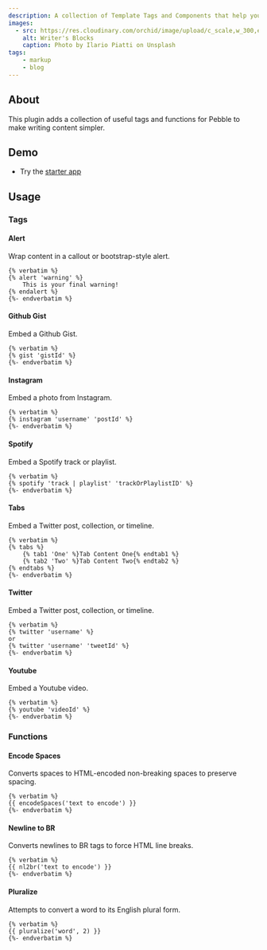 ```yaml
---
description: A collection of Template Tags and Components that help you get past the writer's block and make building your site a dream.
images:
  - src: https://res.cloudinary.com/orchid/image/upload/c_scale,w_300,e_blur:150/v1524973072/plugins/writersblocks.jpg
    alt: Writer's Blocks
    caption: Photo by Ilario Piatti on Unsplash
tags:
    - markup
    - blog
---
```


## About

This plugin adds a collection of useful tags and functions for Pebble to make writing content simpler.

## Demo

- Try the [starter app](https://github.com/orchidhq/OrchidStarter)

## Usage

### Tags

#### Alert

Wrap content in a callout or bootstrap-style alert.

```jinja
{% verbatim %}
{% alert 'warning' %}
    This is your final warning!
{% endalert %}
{%- endverbatim %}
```

#### Github Gist

Embed a Github Gist.

```jinja
{% verbatim %}
{% gist 'gistId' %}
{%- endverbatim %}
```

#### Instagram

Embed a photo from Instagram.

```jinja
{% verbatim %}
{% instagram 'username' 'postId' %}
{%- endverbatim %}
```

#### Spotify

Embed a Spotify track or playlist.

```jinja
{% verbatim %}
{% spotify 'track | playlist' 'trackOrPlaylistID' %}
{%- endverbatim %}
```

#### Tabs

Embed a Twitter post, collection, or timeline.

```jinja
{% verbatim %}
{% tabs %}
    {% tab1 'One' %}Tab Content One{% endtab1 %}
    {% tab2 'Two' %}Tab Content Two{% endtab2 %}
{% endtabs %}
{%- endverbatim %}
```

#### Twitter

Embed a Twitter post, collection, or timeline.

```jinja
{% verbatim %}
{% twitter 'username' %}
or
{% twitter 'username' 'tweetId' %}
{%- endverbatim %}
```

#### Youtube

Embed a Youtube video.

```jinja
{% verbatim %}
{% youtube 'videoId' %}
{%- endverbatim %}
```

### Functions

#### Encode Spaces

Converts spaces to HTML-encoded non-breaking spaces to preserve spacing.

```jinja
{% verbatim %}
{{ encodeSpaces('text to encode') }}
{%- endverbatim %}
```

#### Newline to BR

Converts newlines to BR tags to force HTML line breaks.

```jinja
{% verbatim %}
{{ nl2br('text to encode') }}
{%- endverbatim %}
```

#### Pluralize

Attempts to convert a word to its English plural form.

```jinja
{% verbatim %}
{{ pluralize('word', 2) }}
{%- endverbatim %}
```
